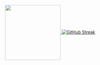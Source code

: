 
<a href="https://github.com/asiftm/convoychat">
  <img height=180 align="center" src="https://github-readme-stats.vercel.app/api/top-langs? 
  username=asiftm&layout=compact&hide_progress=true&langs_count=8&card_width=280&theme=onedark&hide_border=true&border_radius=10"/>
</a>
<a href="https://git.io/streak-stats">
  <img src="https://streak-stats.demolab.com?user=asiftm&theme=onedark&hide_border=true&border_radius=10&date_format=j%2Fn%5B%2FY%5D&card_width=400" alt="GitHub Streak" />
</a>



